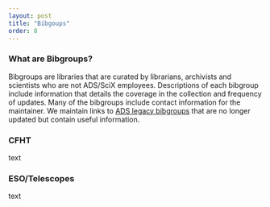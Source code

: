 ```yaml
---
layout: post
title: "Bibgoups"
order: 8
---
```


### What are Bibgroups? 
Bibgroups are libraries that are curated by librarians, archivists and scientists who are not ADS/SciX employees. Descriptions of each bibgroup include information that details the coverage in the collection and frequency of updates.  Many of the bibgroups include contact information for the maintainer. We maintain links to [ADS legacy bibgroups](https://ui.adsabs.harvard.edu/help/legacy/#ads-legacy-bibgroups) that are no longer updated but contain useful information.


### CFHT
text

### ESO/Telescopes
text

